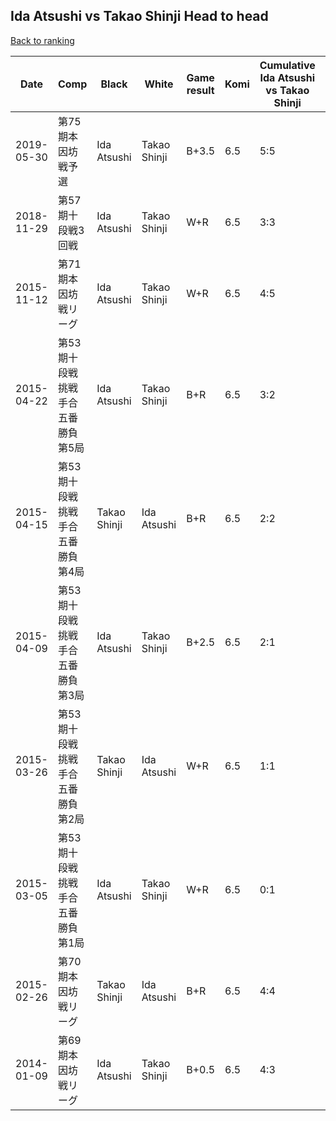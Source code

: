 ## Ida Atsushi vs Takao Shinji Head to head

[Back to ranking](../../index.md)




| **Date** | **Comp** | **Black** | **White** | **Game result** | **Komi** | **Cumulative Ida Atsushi vs Takao Shinji** | **Ida Atsushi streak** | **Takao Shinji streak** | 
| --- | --- | --- | --- | --- | --- | --- | --- | --- |
| 2019-05-30 | 第75期本因坊戦予選 | Ida Atsushi | Takao Shinji | B+3.5 | 6.5 | 5:5 | 1 | 0 | 
| 2018-11-29 | 第57期十段戦3回戦 | Ida Atsushi | Takao Shinji | W+R | 6.5 | 3:3 | 0 | 1 | 
| 2015-11-12 | 第71期本因坊戦リーグ | Ida Atsushi | Takao Shinji | W+R | 6.5 | 4:5 | 0 | 2 | 
| 2015-04-22 | 第53期十段戦挑戦手合五番勝負第5局 | Ida Atsushi | Takao Shinji | B+R | 6.5 | 3:2 | 1 | 0 | 
| 2015-04-15 | 第53期十段戦挑戦手合五番勝負第4局 | Takao Shinji | Ida Atsushi | B+R | 6.5 | 2:2 | 0 | 1 | 
| 2015-04-09 | 第53期十段戦挑戦手合五番勝負第3局 | Ida Atsushi | Takao Shinji | B+2.5 | 6.5 | 2:1 | 2 | 0 | 
| 2015-03-26 | 第53期十段戦挑戦手合五番勝負第2局 | Takao Shinji | Ida Atsushi | W+R | 6.5 | 1:1 | 1 | 0 | 
| 2015-03-05 | 第53期十段戦挑戦手合五番勝負第1局 | Ida Atsushi | Takao Shinji | W+R | 6.5 | 0:1 | 0 | 1 | 
| 2015-02-26 | 第70期本因坊戦リーグ | Takao Shinji | Ida Atsushi | B+R | 6.5 | 4:4 | 0 | 1 | 
| 2014-01-09 | 第69期本因坊戦リーグ | Ida Atsushi | Takao Shinji | B+0.5 | 6.5 | 4:3 | 1 | 0 |




